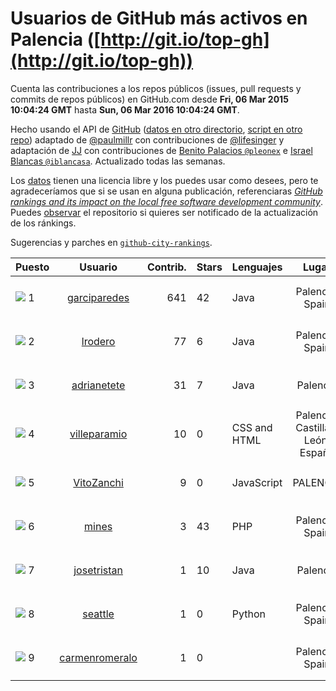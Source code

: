 
# Usuarios de GitHub más activos en Palencia ([http://git.io/top-gh](http://git.io/top-gh))



  Cuenta las contribuciones a los repos públicos (issues, pull requests y commits de repos públicos) en GitHub.com desde  **Fri, 06 Mar 2015 10:04:24 GMT** hasta **Sun, 06 Mar 2016 10:04:24 GMT**.

  Hecho usando el API de [GitHub](http://github.com) ([datos en otro directorio](https://github.com/JJ/top-github-users-data/tree/master/data), [script en otro repo](https://github.com/JJ/github-city-rankings/blob/master/get-city.coffee)) adaptado de [@paulmillr](https://github.com/paulmillr) con contribuciones de [@lifesinger](https://github.com/lifesinger) y adaptación de [JJ](http://jj.github.io) con contribuciones de [Benito Palacios `@pleonex`](http://github.com/pleonex) e [Israel Blancas `@iblancasa`](https://github.com/iblancasa). Actualizado todas las semanas.

  Los [datos](https://github.com/JJ/top-github-users-data/tree/master/data) tienen una licencia libre y los puedes usar como desees, pero te agradeceríamos que si se usan en alguna publicación, referenciaras [*GitHub rankings and its impact on the local free software development community*](https://thewinnower.com/papers/github-rankings-and-its-impact-on-the-local-free-software-development-community). Puedes [observar](https://github.com/JJ/top-github-users-data/subscription) el repositorio si quieres ser notificado de la actualización de los ránkings.

  Sugerencias y parches en [`github-city-rankings`](http://github.com/JJ/github-city-rankings).


| Puesto   |  Usuario  |Contrib.| Stars | Lenguajes   |      Lugar      |  Avatar  |
|----------|:---------:|-------:|-------|-------------|:---------------:|----------|
|![](https://raw.githubusercontent.com/JJ/github-city-rankings/master/img/.gif) 1 | [garciparedes](https://github.com/garciparedes) | 641 | 42 | Java | Palencia, Spain | <img src='https://avatars1.githubusercontent.com/u/5640366?v=3&s=64' width="64" title='Sergio García'> |
|![](https://raw.githubusercontent.com/JJ/github-city-rankings/master/img/.gif) 2 | [lrodero](https://github.com/lrodero) | 77 | 6 | Java | Palencia, Spain | <img src='https://avatars3.githubusercontent.com/u/4410434?v=3&s=64' width="64" title='Luis Rodero-Merino'> |
|![](https://raw.githubusercontent.com/JJ/github-city-rankings/master/img/.gif) 3 | [adrianetete](https://github.com/adrianetete) | 31 | 7 | Java | Palencia | <img src='https://avatars1.githubusercontent.com/u/6943237?v=3&s=64' width="64" title='Adrian Calvo'> |
|![](https://raw.githubusercontent.com/JJ/github-city-rankings/master/img/.gif) 4 | [villeparamio](https://github.com/villeparamio) | 10 | 0 | CSS and HTML | Palencia, Castilla y León, España | <img src='https://avatars1.githubusercontent.com/u/16100827?v=3&s=64' width="64" title='David Paramio Calvo'> |
|![](https://raw.githubusercontent.com/JJ/github-city-rankings/master/img/.gif) 5 | [VitoZanchi](https://github.com/VitoZanchi) | 9 | 0 | JavaScript | PALENCIA | <img src='https://avatars1.githubusercontent.com/u/12576130?v=3&s=64' width="64" title='Vito'> |
|![](https://raw.githubusercontent.com/JJ/github-city-rankings/master/img/.gif) 6 | [mines](https://github.com/mines) | 3 | 43 | PHP | Palencia, Spain | <img src='https://avatars1.githubusercontent.com/u/655278?v=3&s=64' width="64" title='Borja Abad'> |
|![](https://raw.githubusercontent.com/JJ/github-city-rankings/master/img/.gif) 7 | [josetristan](https://github.com/josetristan) | 1 | 10 | Java | Palencia | <img src='https://avatars2.githubusercontent.com/u/916947?v=3&s=64' width="64" title='José María Tristán'> |
|![](https://raw.githubusercontent.com/JJ/github-city-rankings/master/img/.gif) 8 | [seattle](https://github.com/seattle) | 1 | 0 | Python | Palencia, Spain | <img src='https://avatars2.githubusercontent.com/u/617700?v=3&s=64' width="64" title='Tomas J. Sahagun'> |
|![](https://raw.githubusercontent.com/JJ/github-city-rankings/master/img/.gif) 9 | [carmenromeralo](https://github.com/carmenromeralo) | 1 | 0 |  | Palencia, Spain | <img src='https://avatars0.githubusercontent.com/u/12236018?v=3&s=64' width="64" title='Carmen Romeralo'> |
